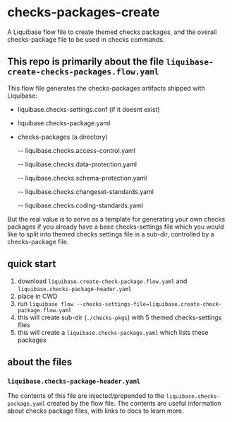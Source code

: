 # checks-packages-create
A Liquibase flow file to create themed checks packages, and the overall checks-package file to be used in checks commands.

## This repo is primarily about the file `liquibase-create-checks-packages.flow.yaml`
This flow file generates the checks-packages artifacts shipped with Liquibase:
* liquibase.checks-settings.conf (if it doesnt exist)
* liquibase.checks-package.yaml
* checks-packages (a directory)

  -- liquibase.checks.access-control.yaml

  -- liquibase.checks.data-protection.yaml

  -- liquibase.checks.schema-protection.yaml 

  -- liquibase.checks.changeset-standards.yaml

  -- liquibase.checks.coding-standards.yaml
 
But the real value is to serve as a template for generating your own checks packages
if you already have a base checks-settings file which you would like to split into 
themed checks settings file in a sub-dir, controlled by a checks-package file.




## quick start

1. download `liquibase.create-check-package.flow.yaml` and `liquibase.checks-package-header.yaml`
2. place in CWD
3. run `liquibase flow --checks-settings-file=liquibase.create-check-package.flow.yaml`
4. this will create sub-dir (`./checks-pkgs`) with 5 themed checks-settings files
5. this will create a `liquibase.checks-package.yaml` which lists these packages


## about the files

### `liquibase.checks-package-header.yaml`
The contents of this file are injected/prepended to the `liquibase.checks-package.yaml` created by the flow file.
The contents are useful information about checks package files, with links to docs to learn more.
